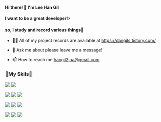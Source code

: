 #### Hi there! 👋  I'm Lee Han Gil         
#### I want to be a great developer✨
#### so, I study and record various things🚀  

<!--
**dangils/dangils** is a ✨ _special_ ✨ repository because its `README.md` (this file) appears on your GitHub profile.

Here are some ideas to get you started:
- 🔭 I’m currently working on ...
- 🌱 I’m currently learning ...
- 👯 I’m looking to collaborate on ...
- 🤔 I’m looking for help with ...
- 💬 Ask me about ...
-->


- 👨‍💻 All of my project records are available at https://dangils.tistory.com/

- 💬 Ask me about please leave me a message!

- 📫 How to reach me hangil2joa@gmail.com



### 🌟My Skils🌟 

<img src="https://img.shields.io/badge/Python-3776AB?style=plastic&logo=Python&logoColor=white"/> <img src="https://img.shields.io/badge/R-276DC3?style=plastic&logo=R&logoColor=white"/>

<img src="https://img.shields.io/badge/MySQL-4479A1?style=plastic&logo=R&logoColor=white"/> <img src="https://img.shields.io/badge/MongoDB-47A248?style=plastic&logo=MongoDB&logoColor=white"/> <img src="https://img.shields.io/badge/Oracle-F80000?style=plastic&logo=Oracle&logoColor=white"/>

<img src="https://img.shields.io/badge/Java-007396?style=plastic&logo=Java&logoColor=white"/> <img src="https://img.shields.io/badge/SpringBoot-6DB33F?style=plastic&logo=SpringBoot&logoColor=white"/> <img src="https://img.shields.io/badge/JPA-59666C?style=plastic&logo=Hibernate&logoColor=white"/>

<img src="https://img.shields.io/badge/JavaScript-F7DF1E?style=plastic&logo=JavaScript&logoColor=white"/> <img src="https://img.shields.io/badge/Node.js-339933?style=plastic&logo=Node.js&logoColor=white"/> <img src="https://img.shields.io/badge/React-61DAFB?style=plastic&logo=React&logoColor=white"/>








